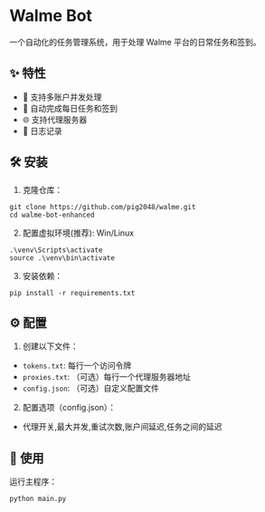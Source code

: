 # Walme Bot

一个自动化的任务管理系统，用于处理 Walme 平台的日常任务和签到。

## ✨ 特性

- 🚀 支持多账户并发处理
- 🔄 自动完成每日任务和签到
- 🌐 支持代理服务器
- 📝 日志记录

## 🛠 安装

1. 克隆仓库：

```
git clone https://github.com/pig2048/walme.git
cd walme-bot-enhanced
```

2. 配置虚拟环境(推荐):
Win/Linux

```
.\venv\Scripts\activate
source .\venv\bin\activate
```

3. 安装依赖：

```
pip install -r requirements.txt
```

## ⚙️ 配置

1. 创建以下文件：

- `tokens.txt`: 每行一个访问令牌
- `proxies.txt`: （可选）每行一个代理服务器地址
- `config.json`: （可选）自定义配置文件

2. 配置选项（config.json）：

- 代理开关,最大并发,重试次数,账户间延迟,任务之间的延迟

## 🚀 使用

运行主程序：

```
python main.py
```
